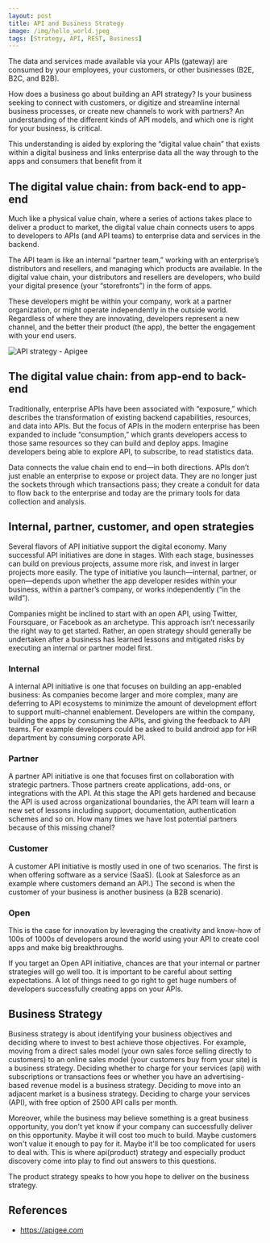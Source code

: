 ```yaml
---
layout: post
title: API and Business Strategy
image: /img/hello_world.jpeg
tags: [Strategy, API, REST, Business]
---
```


The data and services made available via your APIs  (gateway) are consumed by your employees, your customers, or other businesses (B2E, B2C, and B2B).

How does a business go about building an API strategy? Is your business seeking to connect with customers, or digitize and streamline internal business processes, or create new channels to work with partners? An understanding of the different kinds of API models, and which one is right for your business, is critical.

This understanding is aided by exploring the “digital value chain” that exists within a digital business and links enterprise data all the way through to the apps and consumers that benefit from it

## The digital value chain: from back-end to app-end

Much like a physical value chain, where a series of actions takes place to deliver a product to market, the digital value chain connects users to apps to developers to APIs (and API teams) to enterprise data and services in the backend.

The API team is like an internal “partner team,” working with an enterprise’s distributors and resellers, and managing which products are available. In the digital value chain, your distributors and resellers are developers, who build your digital presence (your “storefronts”) in the form of apps.

These developers might be within your company, work at a partner organization, or might operate independently in the outside world. Regardless of where they are innovating, developers represent a new channel, and the better their product (the app), the better the engagement with your end users.

![API strategy - Apigee](https://github.com/ivans-innovation-lab/ivans-innovation-lab.github.io/raw/master/images/apigee.png)

## The digital value chain: from app-end to back-end

Traditionally, enterprise APIs have been associated with “exposure,” which describes the transformation of existing backend capabilities, resources, and data into APIs. But the focus of APIs in the modern enterprise has been expanded to include “consumption,” which grants developers access to those same resources so they can build and deploy apps. Imagine developers being able to explore API, to subscribe, to read statistics data.

Data connects the value chain end to end—in both directions. APIs don’t just enable an enterprise to expose or project data. They are no longer just the sockets through which transactions pass; they create a conduit for data to flow back to the enterprise and today are the primary tools for data collection and analysis.

## Internal, partner, customer, and open strategies

Several flavors of API initiative support the digital economy. Many successful API initiatives are done in stages. With each stage, businesses can build on previous projects, assume more risk, and invest in larger projects more easily. The type of initiative you launch—internal, partner, or open—depends upon whether the app developer resides within your business, within a partner’s company, or works independently (“in the wild”).

Companies might be inclined to start with an open API, using Twitter, Foursquare, or Facebook as an archetype. This approach isn’t necessarily the right way to get started. Rather, an open strategy should generally be undertaken after a business has learned lessons and mitigated risks by executing an internal or partner model first.

### Internal

A internal API initiative is one that focuses on building an app-enabled business: As companies become larger and more complex, many are deferring to API ecosystems to minimize the amount of development effort to support multi-channel enablement. Developers are within the company, building the apps by consuming the APIs, and giving the feedback to API teams. For example developers could be asked to build android app for HR department by consuming corporate API. 

### Partner

A partner API initiative is one that focuses first on collaboration with strategic partners. Those partners create applications, add-ons, or integrations with the API. At this stage the API gets hardened and because the API is used across organizational boundaries, the API team will learn a new set of lessons including support, documentation, authentication schemes and so on. How many times we have lost potential partners because of this missing chanel?

### Customer

A customer API initiative is mostly used in one of two scenarios. The first is when offering software as a service (SaaS). (Look at Salesforce as an example where customers demand an API.) The second is when the customer of your business is another business (a B2B scenario).

### Open

This is the case for innovation by leveraging the creativity and know-how of 100s of 1000s of developers around the world using your API to create cool apps and make big breakthroughs.

If you target an Open API initiative, chances are that your internal or partner strategies will go well too. It is important to be careful about setting expectations. A lot of things need to go right to get huge numbers of developers successfully creating apps on your APIs.

## Business Strategy

Business strategy is about identifying your business objectives and deciding where to invest to best achieve those objectives. For example, moving from a direct sales model (your own sales force selling directly to customers) to an online sales model (your customers buy from your site) is a business strategy. Deciding whether to charge for your services (api) with subscriptions or transactions fees or whether you have an advertising-based revenue model is a business strategy. Deciding to move into an adjacent market is a business strategy. Deciding to charge your services (API), with free option of 2500 API calls per month.

Moreover, while the business may believe something is a great business opportunity, you don't yet know if your company can successfully deliver on this opportunity. Maybe it will cost too much to build. Maybe customers won't value it enough to pay for it. Maybe it'll be too complicated for users to deal with. This is where api(product) strategy and especially product discovery come into play to find out answers to this questions.

The product strategy speaks to how you hope to deliver on the business strategy.

## References
- https://apigee.com

